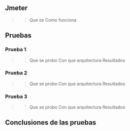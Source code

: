## Jmeter
>> Que es
>> Como funciona

## Pruebas

### Prueba 1
>> Que se probo
>> Con que arquitectura
>> Resultados

### Prueba 2
>> Que se probo
>> Con que arquitectura
>> Resultados

### Prueba 3
>> Que se probo
>> Con que arquitectura
>> Resultados

## Conclusiones de las pruebas